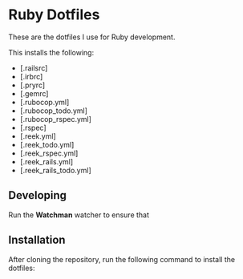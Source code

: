 # Ruby Dotfiles

These are the dotfiles I use for Ruby development.

This installs the following:

* [.railsrc]
* [.irbrc]
* [.pryrc]
* [.gemrc]
* [.rubocop.yml]
* [.rubocop_todo.yml]
* [.rubocop_rspec.yml]
* [.rspec]
* [.reek.yml]
* [.reek_todo.yml]
* [.reek_rspec.yml]
* [.reek_rails.yml]
* [.reek_rails_todo.yml]

## Developing

Run the **Watchman** watcher to ensure that

## Installation

After cloning the repository, run the following command to install the dotfiles:

```bash

```

